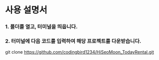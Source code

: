 # 사용 설명서
### 1. 폴더를 열고, 터미널을 띄웁니다.
### 2. 터미널에 다음 코드를 입력하여 해당 프로젝트를 다운받습니다.
 git clone https://github.com/codingbird1234/HiSeoMoon_TodayRental.git
